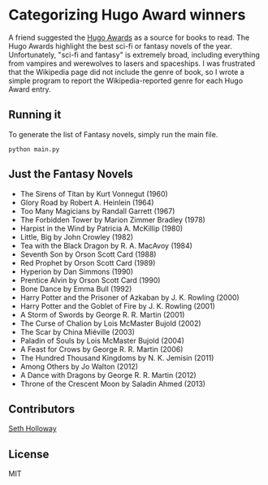 # Categorizing Hugo Award winners

A friend suggested the [Hugo Awards](http://en.wikipedia.org/wiki/Hugo_Award_for_Best_Novel#Winners_and_nominees) as a source for books to read. The Hugo Awards highlight the best sci-fi or fantasy novels of the year. Unfortunately, "sci-fi and fantasy" is extremely broad, including everything from vampires and werewolves to lasers and spaceships. I was frustrated that the Wikipedia page did not include the genre of book, so I wrote a simple program to report the Wikipedia-reported genre for each Hugo Award entry.

## Running it

To generate the list of Fantasy novels, simply run the main file.

    python main.py

## Just the Fantasy Novels

  * The Sirens of Titan by Kurt Vonnegut (1960)
  * Glory Road by Robert A. Heinlein (1964)
  * Too Many Magicians by Randall Garrett (1967)
  * The Forbidden Tower by Marion Zimmer Bradley (1978)
  * Harpist in the Wind by Patricia A. McKillip (1980)
  * Little, Big by John Crowley (1982)
  * Tea with the Black Dragon by R. A. MacAvoy (1984)
  * Seventh Son by Orson Scott Card (1988)
  * Red Prophet by Orson Scott Card (1989)
  * Hyperion by Dan Simmons (1990)
  * Prentice Alvin by Orson Scott Card (1990)
  * Bone Dance by Emma Bull (1992)
  * Harry Potter and the Prisoner of Azkaban by J. K. Rowling (2000)
  * Harry Potter and the Goblet of Fire by J. K. Rowling (2001)
  * A Storm of Swords by George R. R. Martin (2001)
  * The Curse of Chalion by Lois McMaster Bujold (2002)
  * The Scar by China Miéville (2003)
  * Paladin of Souls by Lois McMaster Bujold (2004)
  * A Feast for Crows by George R. R. Martin (2006)
  * The Hundred Thousand Kingdoms by N. K. Jemisin (2011)
  * Among Others by Jo Walton (2012)
  * A Dance with Dragons by George R. R. Martin (2012)
  * Throne of the Crescent Moon by Saladin Ahmed (2013)

## Contributors

[Seth Holloway](http://www.sethholloway.com/)

## License

MIT
